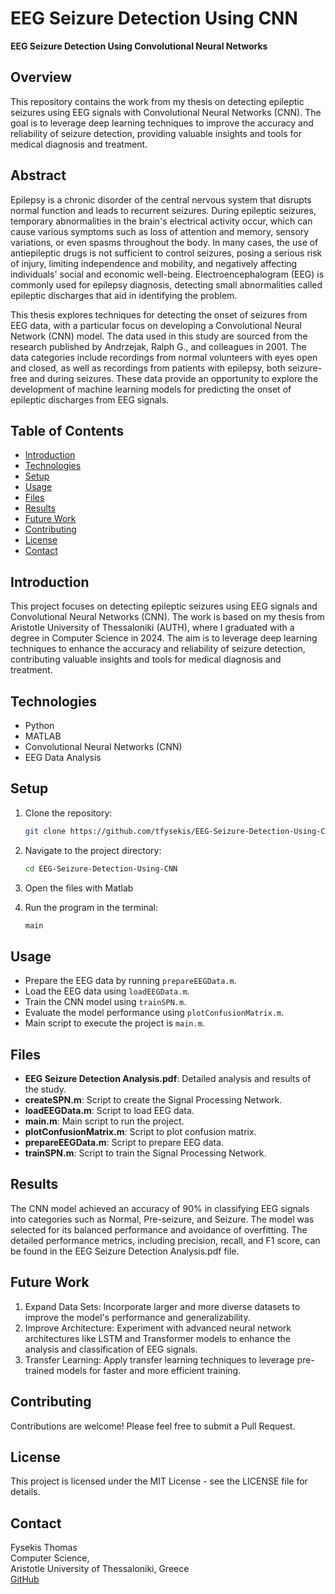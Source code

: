 # EEG Seizure Detection Using CNN

**EEG Seizure Detection Using Convolutional Neural Networks**

## Overview

This repository contains the work from my thesis on detecting epileptic seizures using EEG signals with Convolutional Neural Networks (CNN). The goal is to leverage deep learning techniques to improve the accuracy and reliability of seizure detection, providing valuable insights and tools for medical diagnosis and treatment.

## Abstract

Epilepsy is a chronic disorder of the central nervous system that disrupts normal function and leads to recurrent seizures. During epileptic seizures, temporary abnormalities in the brain's electrical activity occur, which can cause various symptoms such as loss of attention and memory, sensory variations, or even spasms throughout the body. In many cases, the use of antiepileptic drugs is not sufficient to control seizures, posing a serious risk of injury, limiting independence and mobility, and negatively affecting individuals' social and economic well-being. Electroencephalogram (EEG) is commonly used for epilepsy diagnosis, detecting small abnormalities called epileptic discharges that aid in identifying the problem.

This thesis explores techniques for detecting the onset of seizures from EEG data, with a particular focus on developing a Convolutional Neural Network (CNN) model. The data used in this study are sourced from the research published by Andrzejak, Ralph G., and colleagues in 2001. The data categories include recordings from normal volunteers with eyes open and closed, as well as recordings from patients with epilepsy, both seizure-free and during seizures. These data provide an opportunity to explore the development of machine learning models for predicting the onset of epileptic discharges from EEG signals.

## Table of Contents

- [Introduction](#introduction)
- [Technologies](#technologies)
- [Setup](#setup)
- [Usage](#usage)
- [Files](#files)
- [Results](#results)
- [Future Work](#future-work)
- [Contributing](#contributing)
- [License](#license)
- [Contact](#contact)

## Introduction

This project focuses on detecting epileptic seizures using EEG signals and Convolutional Neural Networks (CNN). The work is based on my thesis from Aristotle University of Thessaloniki (AUTH), where I graduated with a degree in Computer Science in 2024. The aim is to leverage deep learning techniques to enhance the accuracy and reliability of seizure detection, contributing valuable insights and tools for medical diagnosis and treatment.

## Technologies

- Python
- MATLAB
- Convolutional Neural Networks (CNN)
- EEG Data Analysis

## Setup

1. Clone the repository:
    ```bash
    git clone https://github.com/tfysekis/EEG-Seizure-Detection-Using-CNN.git
    ```
2. Navigate to the project directory:
    ```bash
    cd EEG-Seizure-Detection-Using-CNN
    ```
3. Open the files with Matlab

4. Run the program in the terminal:
    ```bash
    main
    ```

## Usage

- Prepare the EEG data by running `prepareEEGData.m`.
- Load the EEG data using `loadEEGData.m`.
- Train the CNN model using `trainSPN.m`.
- Evaluate the model performance using `plotConfusionMatrix.m`.
- Main script to execute the project is `main.m`.

## Files

- **EEG Seizure Detection Analysis.pdf**: Detailed analysis and results of the study.
- **createSPN.m**: Script to create the Signal Processing Network.
- **loadEEGData.m**: Script to load EEG data.
- **main.m**: Main script to run the project.
- **plotConfusionMatrix.m**: Script to plot confusion matrix.
- **prepareEEGData.m**: Script to prepare EEG data.
- **trainSPN.m**: Script to train the Signal Processing Network.

## Results

The CNN model achieved an accuracy of 90% in classifying EEG signals into categories such as Normal, Pre-seizure, and Seizure. The model was selected for its balanced performance and avoidance of overfitting. The detailed performance metrics, including precision, recall, and F1 score, can be found in the EEG Seizure Detection Analysis.pdf file.

## Future Work

1. Expand Data Sets: Incorporate larger and more diverse datasets to improve the model's performance and generalizability.
2. Improve Architecture: Experiment with advanced neural network architectures like LSTM and Transformer models to enhance the analysis and classification of EEG signals.
3. Transfer Learning: Apply transfer learning techniques to leverage pre-trained models for faster and more efficient training.

## Contributing

Contributions are welcome! Please feel free to submit a Pull Request.

## License

This project is licensed under the MIT License - see the LICENSE file for details.

## Contact

Fysekis Thomas  
Computer Science,  
Aristotle University of Thessaloniki, Greece  
[GitHub](https://github.com/tfysekis)
